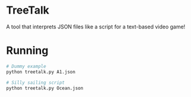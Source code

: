 # TreeTalk
A tool that interprets JSON files like a script for a text-based video game!

# Running
```bash
# Dummy example
python treetalk.py A1.json

# Silly sailing script
python treetalk.py Ocean.json
```
